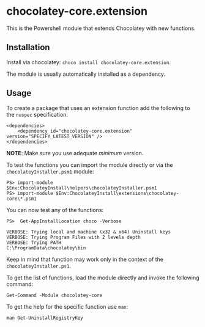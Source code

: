 # chocolatey-core.extension

This is the Powershell module that extends Chocolatey with new functions.

## Installation

Install via chocolatey: `choco install chocolatey-core.extension`.

The module is usually automatically installed as a dependency.

## Usage

To create a package that uses an extension function add the following to the `nuspec` specification:

    <dependencies>
        <dependency id="chocolatey-core.extension" version="SPECIFY_LATEST_VERSION" />
    </dependencies>

**NOTE**: Make sure you use adequate _minimum_ version.

To test the functions you can import the module directly or via the `chocolateyInstaller.psm1` module:

    PS> import-module $Env:ChocolateyInstall\helpers\chocolateyInstaller.psm1
    PS> import-module $Env:ChocolateyInstall\extensions\chocolatey-core\*.psm1

You can now test any of the functions:

    PS>  Get-AppInstallLocation choco -Verbose

    VERBOSE: Trying local and machine (x32 & x64) Uninstall keys
    VERBOSE: Trying Program Files with 2 levels depth
    VERBOSE: Trying PATH
    C:\ProgramData\chocolatey\bin

Keep in mind that function may work only in the context of the `chocolateyInstaller.ps1`.

To get the list of functions, load the module directly and invoke the following command:

    Get-Command -Module chocolatey-core

To get the help for the specific function use `man`:

    man Get-UninstallRegistryKey




